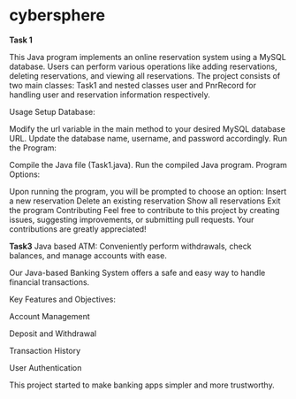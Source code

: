 # cybersphere
**Task 1**

This Java program implements an online reservation system using a MySQL database. Users can perform various operations like adding reservations, deleting reservations, and viewing all reservations. The project consists of two main classes: Task1 and nested classes user and PnrRecord for handling user and reservation information respectively.

Usage Setup Database:

Modify the url variable in the main method to your desired MySQL database URL. Update the database name, username, and password accordingly. Run the Program:

Compile the Java file (Task1.java). Run the compiled Java program. Program Options:

Upon running the program, you will be prompted to choose an option: Insert a new reservation Delete an existing reservation Show all reservations Exit the program Contributing Feel free to contribute to this project by creating issues, suggesting improvements, or submitting pull requests. Your contributions are greatly appreciated!

**Task3**
Java based ATM: Conveniently perform withdrawals, check balances, and manage accounts with ease.

Our Java-based Banking System offers a safe and easy way to handle financial transactions.

Key Features and Objectives:

Account Management

Deposit and Withdrawal

Transaction History

User Authentication

This project started to make banking apps simpler and more trustworthy.

